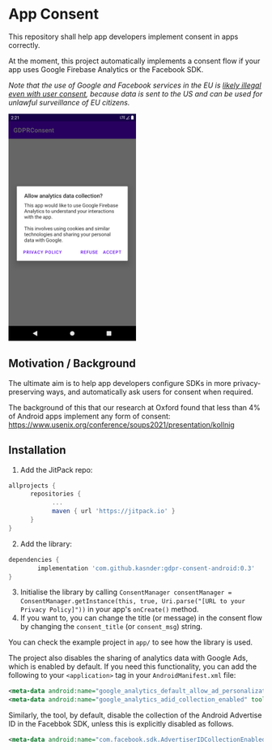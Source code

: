 

# App Consent

This repository shall help app developers implement consent in apps correctly.

At the moment, this project automatically implements a consent flow if your app uses Google Firebase Analytics or the Facebook SDK.

*Note that the use of Google and Facebook services in the EU is [likely illegal even with user consent](https://noyb.eu/en/austrian-dsb-eu-us-data-transfers-google-analytics-illegal), because data is sent to the US and can be used for unlawful surveillance of EU citizens.*

<img src="assets/screen.png"
      alt="Screenshot of the automatic consent flow."
      width="50%">

## Motivation / Background

The ultimate aim is to help app developers configure SDKs in more privacy-preserving ways, and automatically ask users for consent when required.

The background of this that our research at Oxford found that less than 4% of Android apps implement any form of consent: <https://www.usenix.org/conference/soups2021/presentation/kollnig>

## Installation

1. Add the JitPack repo:
```gradle
allprojects {
      repositories {
            ...
            maven { url 'https://jitpack.io' }
      }
}
```
2. Add the library:
```gradle
dependencies {
        implementation 'com.github.kasnder:gdpr-consent-android:0.3'
}
```
3. Initialise the library by calling `ConsentManager consentManager = ConsentManager.getInstance(this, true, Uri.parse("[URL to your Privacy Policy]"))` in your app's `onCreate()` method.
4. If you want to, you can change the title (or message) in the consent flow by changing the `consent_title` (or `consent_msg`) string.

You can check the example project in `app/` to see how the library is used.

The project also disables the sharing of analytics data with Google Ads, which is enabled by default.
If you need this functionality, you can add the following to your `<application>` tag in your `AndroidManifest.xml` file:

```xml
<meta-data android:name="google_analytics_default_allow_ad_personalization_signals" tools:node="remove"/>
<meta-data android:name="google_analytics_adid_collection_enabled" tools:node="remove" />
```

Similarly, the tool, by default, disable the collection of the Android Advertise ID in the Facebbok SDK, unless this is explicitly disabled as follows.

```xml
<meta-data android:name="com.facebook.sdk.AdvertiserIDCollectionEnabled" tools:node="remove"/>
```

